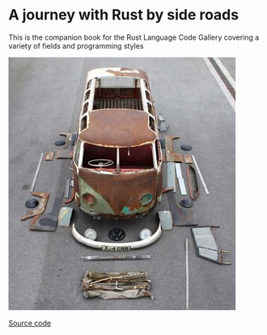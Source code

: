 # A journey with Rust by side roads

This is the companion book for the Rust Language Code Gallery covering a variety of fields and programming styles 

![Image](VW-1960.jpg?raw=true)

[Source code](https://github.com/newca12/gallery-rs)